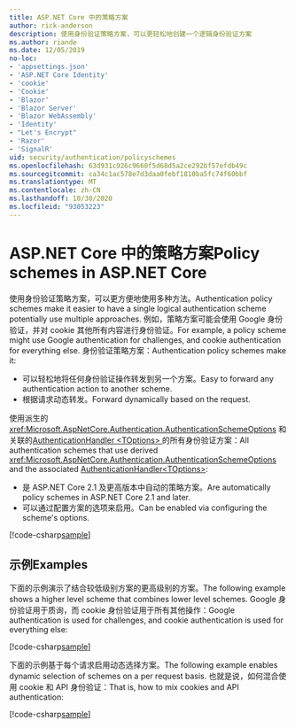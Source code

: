 ```yaml
---
title: ASP.NET Core 中的策略方案
author: rick-anderson
description: 使用身份验证策略方案，可以更轻松地创建一个逻辑身份验证方案
ms.author: riande
ms.date: 12/05/2019
no-loc:
- 'appsettings.json'
- 'ASP.NET Core Identity'
- 'cookie'
- 'Cookie'
- 'Blazor'
- 'Blazor Server'
- 'Blazor WebAssembly'
- 'Identity'
- "Let's Encrypt"
- 'Razor'
- 'SignalR'
uid: security/authentication/policyschemes
ms.openlocfilehash: 63d931c926c9660f5d68d5a2ce292bf57efdb49c
ms.sourcegitcommit: ca34c1ac578e7d3daa0febf1810ba5fc74f60bbf
ms.translationtype: MT
ms.contentlocale: zh-CN
ms.lasthandoff: 10/30/2020
ms.locfileid: "93053223"
---
```

# <a name="policy-schemes-in-aspnet-core"></a><span data-ttu-id="7d974-103">ASP.NET Core 中的策略方案</span><span class="sxs-lookup"><span data-stu-id="7d974-103">Policy schemes in ASP.NET Core</span></span>

<span data-ttu-id="7d974-104">使用身份验证策略方案，可以更方便地使用多种方法。</span><span class="sxs-lookup"><span data-stu-id="7d974-104">Authentication policy schemes make it easier to have a single logical authentication scheme potentially use multiple approaches.</span></span> <span data-ttu-id="7d974-105">例如，策略方案可能会使用 Google 身份验证，并对 cookie 其他所有内容进行身份验证。</span><span class="sxs-lookup"><span data-stu-id="7d974-105">For example, a policy scheme might use Google authentication for challenges, and cookie authentication for everything else.</span></span> <span data-ttu-id="7d974-106">身份验证策略方案：</span><span class="sxs-lookup"><span data-stu-id="7d974-106">Authentication policy schemes make it:</span></span>

* <span data-ttu-id="7d974-107">可以轻松地将任何身份验证操作转发到另一个方案。</span><span class="sxs-lookup"><span data-stu-id="7d974-107">Easy to forward any authentication action to another scheme.</span></span>
* <span data-ttu-id="7d974-108">根据请求动态转发。</span><span class="sxs-lookup"><span data-stu-id="7d974-108">Forward dynamically based on the request.</span></span>

<span data-ttu-id="7d974-109">使用派生的 <xref:Microsoft.AspNetCore.Authentication.AuthenticationSchemeOptions> 和关联的[AuthenticationHandler \<TOptions> ](/dotnet/api/microsoft.aspnetcore.authentication.authenticationhandler-1)的所有身份验证方案：</span><span class="sxs-lookup"><span data-stu-id="7d974-109">All authentication schemes that use derived <xref:Microsoft.AspNetCore.Authentication.AuthenticationSchemeOptions> and the associated [AuthenticationHandler\<TOptions>](/dotnet/api/microsoft.aspnetcore.authentication.authenticationhandler-1):</span></span>

* <span data-ttu-id="7d974-110">是 ASP.NET Core 2.1 及更高版本中自动的策略方案。</span><span class="sxs-lookup"><span data-stu-id="7d974-110">Are automatically policy schemes in ASP.NET Core 2.1 and later.</span></span>
* <span data-ttu-id="7d974-111">可以通过配置方案的选项来启用。</span><span class="sxs-lookup"><span data-stu-id="7d974-111">Can be enabled via configuring the scheme's options.</span></span>

[!code-csharp[sample](policyschemes/samples/AuthenticationSchemeOptions.cs?name=snippet)]

## <a name="examples"></a><span data-ttu-id="7d974-112">示例</span><span class="sxs-lookup"><span data-stu-id="7d974-112">Examples</span></span>

<span data-ttu-id="7d974-113">下面的示例演示了结合较低级别方案的更高级别的方案。</span><span class="sxs-lookup"><span data-stu-id="7d974-113">The following example shows a higher level scheme that combines lower level schemes.</span></span> <span data-ttu-id="7d974-114">Google 身份验证用于质询，而 cookie 身份验证用于所有其他操作：</span><span class="sxs-lookup"><span data-stu-id="7d974-114">Google authentication is used for challenges, and cookie authentication is used for everything else:</span></span>

[!code-csharp[sample](policyschemes/samples/Startup.cs?name=snippet1)]

<span data-ttu-id="7d974-115">下面的示例基于每个请求启用动态选择方案。</span><span class="sxs-lookup"><span data-stu-id="7d974-115">The following example enables dynamic selection of schemes on a per request basis.</span></span> <span data-ttu-id="7d974-116">也就是说，如何混合使用 cookie 和 API 身份验证：</span><span class="sxs-lookup"><span data-stu-id="7d974-116">That is, how to mix cookies and API authentication:</span></span>

 <!-- REVIEW, missing If set in public Func<HttpContext, string> ForwardDefaultSelector -->

[!code-csharp[sample](policyschemes/samples/Startup.cs?name=snippet2)]
